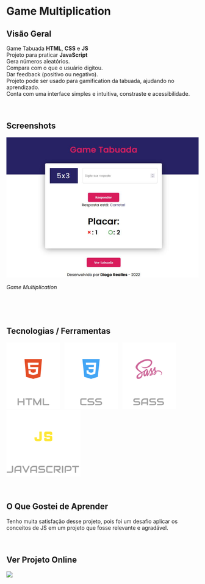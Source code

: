 # <b>Game Multiplication</b>

## <b>Visão Geral</b>
Game Tabuada <b>HTML</b>, <b>CSS</b> e <b>JS</b><br>
Projeto para praticar <b>JavaScript</b><br>
Gera números aleatórios.<br>
Compara com o que o usuário digitou.<br>
Dar feedback (positivo ou negativo).<br>
Projeto pode ser usado para gamification da tabuada, ajudando no aprendizado.<br>
Conta com uma interface simples e intuitiva, constraste e acessibilidade.
<br><br><br>


## <b>Screenshots</b>
![Screenshots](./img/screenshot-01.png)
<p>

_Game Multiplication_</p>
<br><br><br>


## <b>Tecnologias / Ferramentas</b>
![Bootstrap 5](https://raw.githubusercontent.com/DiogoRealles/diogorealles/develop/img/html.svg) &nbsp;
![SASS](https://raw.githubusercontent.com/DiogoRealles/diogorealles/develop/img/css.svg) &nbsp;
![CSS](https://raw.githubusercontent.com/DiogoRealles/diogorealles/develop/img/sass.svg) &nbsp;
![CSS](https://raw.githubusercontent.com/DiogoRealles/diogorealles/develop/img/js.svg) &nbsp;
<br><br><br>


## <b>O Que Gostei de Aprender</b>
Tenho muita satisfação desse projeto, pois foi um desafio aplicar os conceitos de JS em um projeto que fosse relevante e agradável.
<br><br><br>


## <b>Ver Projeto Online</b>
<a href="https://multiplication-game.softwarealles.repl.co/" target="_blank"><img src="https://img.shields.io/badge/Site-Projeto 02-black?style=for-the-badge&logo=JavaScript&logoColor=white"></a> &nbsp;
<br><br><br>
